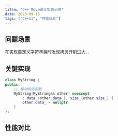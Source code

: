 ```yaml
---
title: "C++ Move语义实践心得"
date: 2023-09-15
tags: ["C++11", "性能优化"]
---
```


## 问题场景
在实现自定义字符串类时发现拷贝开销过大...

## 关键实现
```cpp
class MyString {
public:
    // 移动构造函数
    MyString(MyString&& other) noexcept 
        : data_(other.data_), size_(other.size_) {
        other.data_ = nullptr;
    }
};
```
## 性能对比
